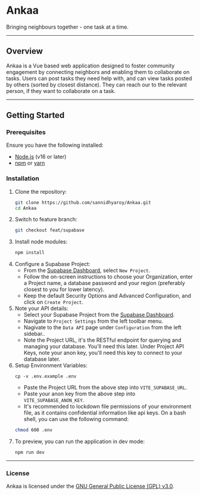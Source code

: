 # Ankaa

Bringing neighbours together - one task at a time.

---

## Overview

Ankaa is a Vue based web application designed to foster community engagement by connecting neighbors and enabling them to collaborate on tasks. Users can post tasks they need help with, and can view tasks posted by others (sorted by closest distance). They can reach our to the relevant person, if they want to collaborate on a task.

---

## Getting Started

### Prerequisites

Ensure you have the following installed:

- [Node.js](https://nodejs.org/) (v16 or later)
- [npm](https://www.npmjs.com/) or [yarn](https://yarnpkg.com/)

### Installation

1.  Clone the repository:
    ```bash
    git clone https://github.com/sannidhyaroy/Ankaa.git
    cd Ankaa
    ```
2.  Switch to feature branch:
    ```bash
    git checkout feat/supabase
    ```
3.  Install node modules:
    ```bash
    npm install
    ```
4.  Configure a Supabase Project:
    - From the [Supabase Dashboard](https://supabase.com/dashboard/projects), select `New Project`.
    - Follow the on-screen instructions to choose your Organization, enter a Project name, a database password and your region (preferably closest to you for lower latency).
    - Keep the default Security Options and Advanced Configuration, and click on `Create Project`.
5.  Note your API details:
    - Select your Supabase Project from the [Supabase Dashboard](https://supabase.com/dashboard/projects).
    - Navigate to `Project Settings` from the left toolbar menu.
    - Nagivate to the `Data API` page under `Configuration` from the left sidebar..
    - Note the Project URL, it's the RESTful endpoint for querying and managing your database. You'll need this later.
      Under Project API Keys, note your anon key, you'll need this key to connect to your database later.
6.  Setup Environment Variables:
    ```bash/
    cp -v .env.example .env
    ```
    - Paste the Project URL from the above step into `VITE_SUPABASE_URL`.
    - Paste your anon key from the above step into `VITE_SUPABASE_ANON_KEY`.
    - It's recommended to lockdown file permissions of your environment file, as it contains confidential information like api keys. On a bash shell, you can use the following command:
    ```bash
    chmod 600 .env
    ```
7.  To preview, you can run the application in dev mode:
    ```bash
    npm run dev
    ```

---

### License

Ankaa is licensed under the [GNU General Public License (GPL) v3.0](https://github.com/sannidhyaroy/Ankaa/blob/main/LICENSE).
